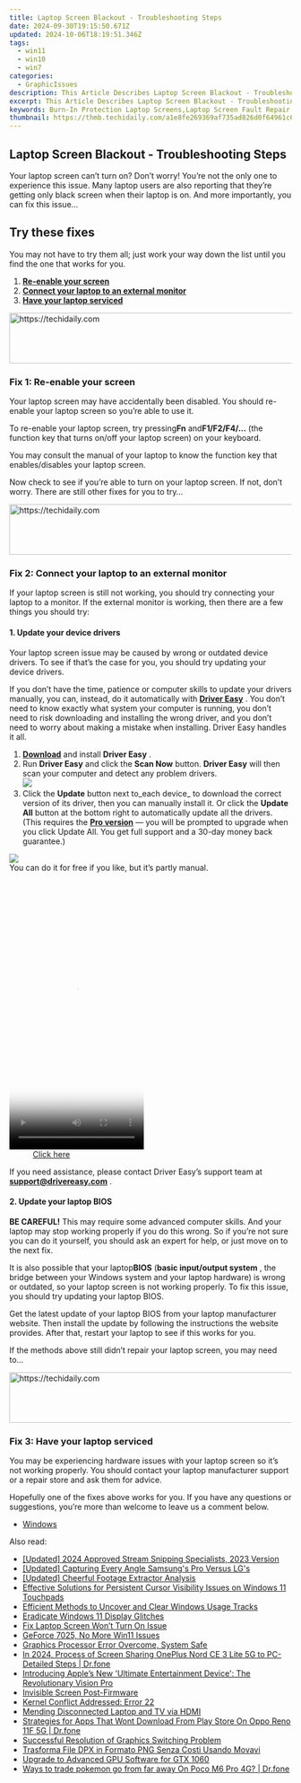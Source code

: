 ```yaml
---
title: Laptop Screen Blackout - Troubleshooting Steps
date: 2024-09-30T19:15:50.671Z
updated: 2024-10-06T18:19:51.346Z
tags:
  - win11
  - win10
  - win7
categories:
  - GraphicIssues
description: This Article Describes Laptop Screen Blackout - Troubleshooting Steps
excerpt: This Article Describes Laptop Screen Blackout - Troubleshooting Steps
keywords: Burn-In Protection Laptop Screens,Laptop Screen Fault Repair Services,Troubleshooting Laptop Display Blackout,Preventing Screen Burn-In in Laptops,Laptop Display Failure Causes,Diagnosing Screen Blackout Laptop Issues,Replacement Options for Blackout Laptop Screen
thumbnail: https://thmb.techidaily.com/a1e8fe269369af735ad826d0f64961c6d5b364117f9a410f704fd68a5566fdfc.jpg
---
```


## Laptop Screen Blackout - Troubleshooting Steps

 Your laptop screen can’t turn on? Don’t worry! You’re not the only one to experience this issue. Many laptop users are also reporting that they’re getting only black screen when their laptop is on. And more importantly, you can fix this issue…

## Try these fixes

 You may not have to try them all; just work your way down the list until you find the one that works for you.

1. [**Re-enable your screen**](#a)
2. [**Connect your laptop to an external monitor**](#b)
3. [**Have your laptop serviced**](#c)

<!-- affiliate ads begin -->
<a href="https://ephamedtechinc.pxf.io/c/5597632/2136612/26400" target="_top" id="2136612">
  <img src="//a.impactradius-go.com/display-ad/26400-2136612" border="0" alt="https://techidaily.com" width="728" height="90"/>
</a>
<img height="0" width="0" src="https://ephamedtechinc.pxf.io/i/5597632/2136612/26400" style="position:absolute;visibility:hidden;" border="0" />
<!-- affiliate ads end -->

### Fix 1: Re-enable your screen

 Your laptop screen may have accidentally been disabled. You should re-enable your laptop screen so you’re able to use it.

 To re-enable your laptop screen, try pressing**Fn** and**F1/F2/F4/…** (the function key that turns on/off your laptop screen) on your keyboard.

 You may consult the manual of your laptop to know the function key that enables/disables your laptop screen.

 Now check to see if you’re able to turn on your laptop screen. If not, don’t worry. There are still other fixes for you to try…

<!-- affiliate ads begin -->
<a href="https://appsumo.8odi.net/c/5597632/2144281/7443" target="_top" id="2144281">
  <img src="//a.impactradius-go.com/display-ad/7443-2144281" border="0" alt="https://techidaily.com" width="728" height="90"/>
</a>
<img height="0" width="0" src="https://appsumo.8odi.net/i/5597632/2144281/7443" style="position:absolute;visibility:hidden;" border="0" />
<!-- affiliate ads end -->

### Fix 2: Connect your laptop to an external monitor

 If your laptop screen is still not working, you should try connecting your laptop to a monitor. If the external monitor is working, then there are a few things you should try:

#### 1\. Update your device drivers

 Your laptop screen issue may be caused by wrong or outdated device drivers. To see if that’s the case for you, you should try updating your device drivers.

 If you don’t have the time, patience or computer skills to update your drivers manually, you can, instead, do it automatically with **[Driver Easy](https://tools.techidaily.com/drivereasy/download/)**  . You don’t need to know exactly what system your computer is running, you don’t need to risk downloading and installing the wrong driver, and you don’t need to worry about making a mistake when installing. Driver Easy handles it all.

1. [**Download**](https://tools.techidaily.com/drivereasy/download/) and install **Driver Easy** .
2. Run **Driver Easy** and click the **Scan Now** button. **Driver Easy**  will then scan your computer and detect any problem drivers.  
![](https://images.drivereasy.com/wp-content/uploads/2018/10/img_5bd0366bd75a4.jpg)
3. Click the **Update**  button next to_each device_ to download the correct version of its driver, then you can manually install it. Or click the **Update All**  button at the bottom right to automatically update all the drivers. (This requires the **[Pro version](https://tools.techidaily.com/drivereasy/download/)**  — you will be prompted to upgrade when you click Update All. You get full support and a 30-day money back guarantee.)  

![](https://images.drivereasy.com/wp-content/uploads/2018/12/img_5c14afed043cd.jpg)  
 You can do it for free if you like, but it’s partly manual.

<!-- affiliate ads begin -->
<span id="1770776">
					<video width="240" height="480" style="cursor:pointer"
           poster="//a.impactradius-go.com/display-clicktoplayimage/1770776.png"
           onclick="if(!this.playClicked){this.play();this.setAttribute('controls',true);this.playClicked=true;}">
	   <source src="//a.impactradius-go.com/display-ad/20702-1770776">
	   <img src="//a.impactradius-go.com/display-clicktoplayimage/1770776.png" style="border: none; height: 100%; width: 100%; object-fit: contain">
	</video>
	<div style="width:150px;text-align:center"><a href="javascript:window.open(decodeURIComponent('https%3A%2F%2Ftokenmetrics.sjv.io%2Fc%2F5597632%2F1770776%2F20702'), '_blank');void(0);">Click here</a></div>
</span>
<img height="0" width="0" src="https://imp.pxf.io/i/5597632/1770776/20702" style="position:absolute;visibility:hidden;" border="0" />
<!-- affiliate ads end -->

 If you need assistance, please contact Driver Easy’s support team at **[support@drivereasy.com](mailto:support@drivereasy.com)**  .

#### 2\. Update your laptop BIOS

**BE CAREFUL!** This may require some advanced computer skills. And your laptop may stop working properly if you do this wrong. So if you’re not sure you can do it yourself, you should ask an expert for help, or just move on to the next fix.

 It is also possible that your laptop**BIOS** (**basic input/output system** , the bridge between your Windows system and your laptop hardware) is wrong or outdated, so your laptop screen is not working properly. To fix this issue, you should try updating your laptop BIOS.

 Get the latest update of your laptop BIOS from your laptop manufacturer website. Then install the update by following the instructions the website provides. After that, restart your laptop to see if this works for you.

 If the methods above still didn’t repair your laptop screen, you may need to…

<!-- affiliate ads begin -->
<a href="https://imp.i110150.net/c/5597632/924297/11305" target="_top" id="924297">
  <img src="//a.impactradius-go.com/display-ad/11305-924297" border="0" alt="https://techidaily.com" width="728" height="90"/>
</a>
<img height="0" width="0" src="https://imp.i110150.net/i/5597632/924297/11305" style="position:absolute;visibility:hidden;" border="0" />
<!-- affiliate ads end -->

### Fix 3: Have your laptop serviced

 You may be experiencing hardware issues with your laptop screen so it’s not working properly. You should contact your laptop manufacturer support or a repair store and ask them for advice.

 Hopefully one of the fixes above works for you. If you have any questions or suggestions, you’re more than welcome to leave us a comment below.

* [Windows](https://tools.techidaily.com/drivereasy/download/)

<ins class="adsbygoogle"
     style="display:block"
     data-ad-format="autorelaxed"
     data-ad-client="ca-pub-7571918770474297"
     data-ad-slot="1223367746"></ins>

<ins class="adsbygoogle"
     style="display:block"
     data-ad-client="ca-pub-7571918770474297"
     data-ad-slot="8358498916"
     data-ad-format="auto"
     data-full-width-responsive="true"></ins>

<span class="atpl-alsoreadstyle">Also read:</span>
<div><ul>
<li><a href="https://facebook-video-content.techidaily.com/updated-2024-approved-stream-snipping-specialists-2023-version/"><u>[Updated] 2024 Approved Stream Snipping Specialists, 2023 Version</u></a></li>
<li><a href="https://fox-glue.techidaily.com/updated-capturing-every-angle-samsungs-pro-versus-lgs/"><u>[Updated] Capturing Every Angle Samsung's Pro Versus LG's</u></a></li>
<li><a href="https://extra-tips.techidaily.com/updated-cheerful-footage-extractor-analysis/"><u>[Updated] Cheerful Footage Extractor Analysis</u></a></li>
<li><a href="https://win-howtos.techidaily.com/effective-solutions-for-persistent-cursor-visibility-issues-on-windows-11-touchpads/"><u>Effective Solutions for Persistent Cursor Visibility Issues on Windows 11 Touchpads</u></a></li>
<li><a href="https://win11.techidaily.com/efficient-methods-to-uncover-and-clear-windows-usage-tracks/"><u>Efficient Methods to Uncover and Clear Windows Usage Tracks</u></a></li>
<li><a href="https://graphic-issues.techidaily.com/eradicate-windows-11-display-glitches/"><u>Eradicate Windows 11 Display Glitches</u></a></li>
<li><a href="https://graphic-issues.techidaily.com/1719817948147-fix-laptop-screen-wont-turn-on-issue/"><u>Fix Laptop Screen Won’t Turn On Issue</u></a></li>
<li><a href="https://graphic-issues.techidaily.com/geforce-7025-no-more-win11-issues/"><u>GeForce 7025, No More Win11 Issues</u></a></li>
<li><a href="https://graphic-issues.techidaily.com/graphics-processor-error-overcome-system-safe/"><u>Graphics Processor Error Overcome, System Safe</u></a></li>
<li><a href="https://screen-mirror.techidaily.com/in-2024-process-of-screen-sharing-oneplus-nord-ce-3-lite-5g-to-pc-detailed-steps-drfone-by-drfone-android/"><u>In 2024, Process of Screen Sharing OnePlus Nord CE 3 Lite 5G to PC- Detailed Steps | Dr.fone</u></a></li>
<li><a href="https://techtrends.techidaily.com/introducing-apples-new-ultimate-entertainment-device-the-revolutionary-vision-pro/"><u>Introducing Apple’s New 'Ultimate Entertainment Device': The Revolutionary Vision Pro</u></a></li>
<li><a href="https://graphic-issues.techidaily.com/invisible-screen-post-firmware/"><u>Invisible Screen Post-Firmware</u></a></li>
<li><a href="https://graphic-issues.techidaily.com/kernel-conflict-addressed-error-22/"><u>Kernel Conflict Addressed: Error 22</u></a></li>
<li><a href="https://graphic-issues.techidaily.com/mending-disconnected-laptop-and-tv-via-hdmi/"><u>Mending Disconnected Laptop and TV via HDMI</u></a></li>
<li><a href="https://fix-guide.techidaily.com/strategies-for-apps-that-wont-download-from-play-store-on-oppo-reno-11f-5g-drfone-by-drfone-fix-android-problems-fix-android-problems/"><u>Strategies for Apps That Wont Download From Play Store On Oppo Reno 11F 5G | Dr.fone</u></a></li>
<li><a href="https://graphic-issues.techidaily.com/successful-resolution-of-graphics-switching-problem/"><u>Successful Resolution of Graphics Switching Problem</u></a></li>
<li><a href="https://tech-revival.techidaily.com/trasforma-file-dpx-in-formato-png-senza-costi-usando-movavi/"><u>Trasforma File DPX in Formato PNG Senza Costi Usando Movavi</u></a></li>
<li><a href="https://graphic-issues.techidaily.com/upgrade-to-advanced-gpu-software-for-gtx-1060/"><u>Upgrade to Advanced GPU Software for GTX 1060</u></a></li>
<li><a href="https://pokemon-go-android.techidaily.com/ways-to-trade-pokemon-go-from-far-away-on-poco-m6-pro-4g-drfone-by-drfone-virtual-android/"><u>Ways to trade pokemon go from far away On Poco M6 Pro 4G? | Dr.fone</u></a></li>
</ul></div>

